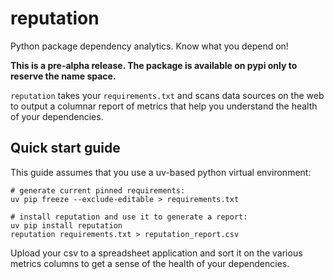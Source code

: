 # reputation

Python package dependency analytics. Know what you depend on!

**This is a pre-alpha release. The package is available on pypi only to reserve the name space.**

`reputation` takes your `requirements.txt` and scans data sources on the web to output a columnar report of metrics that help you understand the health of your dependencies.

## Quick start guide

This guide assumes that you use a uv-based python virtual environment:
```
# generate current pinned requirements:
uv pip freeze --exclude-editable > requirements.txt

# install reputation and use it to generate a report:
uv pip install reputation
reputation requirements.txt > reputation_report.csv
```

Upload your csv to a spreadsheet application and sort it on the various metrics columns to get a sense of the health of your dependencies.
